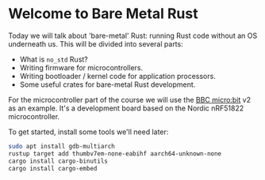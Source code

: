 # Welcome to Bare Metal Rust

Today we will talk about 'bare-metal' Rust: running Rust code without an OS underneath us. This will
be divided into several parts:

 * What is `no_std` Rust?
 * Writing firmware for microcontrollers.
 * Writing bootloader / kernel code for application processors.
 * Some useful crates for bare-metal Rust development.

For the microcontroller part of the course we will use the [BBC micro:bit](https://microbit.org/) v2
as an example. It's a development board based on the Nordic nRF51822 microcontroller.

To get started, install some tools we'll need later:

```bash
sudo apt install gdb-multiarch
rustup target add thumbv7em-none-eabihf aarch64-unknown-none
cargo install cargo-binutils
cargo install cargo-embed
```
